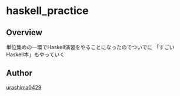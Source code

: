 # haskell_practice

## Overview
単位集めの一環でHaskell演習をやることになったのでついでに
「すごいHaskell本」もやっていく

## Author
[urashima0429](https://github.com/urashima0429)
